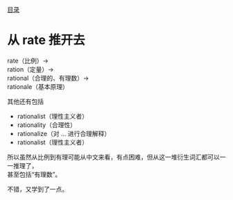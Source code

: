 [目录](./)
# 从 rate 推开去

rate（比例）->  
ration（定量）->  
rational（合理的、有理数）->  
rationale（基本原理）

其他还有包括

* rationalist（理性主义者）
* rationality（合理性）
* rationalize（对 … 进行合理解释）
* rationalist（理性主义者）

所以虽然从比例到有理可能从中文来看，有点困难，但从这一堆衍生词汇都可以一一推理了，  
甚至包括“有理数”。

不错，又学到了一点。